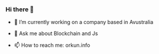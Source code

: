 ### Hi there 👋



- 🔭 I’m currently working on a company based in Avustralia

- 💬 Ask me about Blockchain and Js
- 📫 How to reach me: orkun.info


